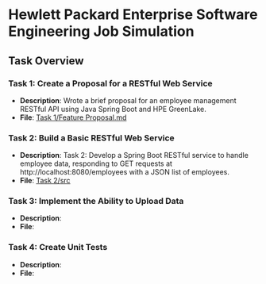 # Hewlett Packard Enterprise Software Engineering Job Simulation

## Task Overview

### Task 1: Create a Proposal for a RESTful Web Service
- **Description**: Wrote a brief proposal for an employee management RESTful API using Java Spring Boot and HPE GreenLake.
- **File**: [Task 1/Feature Proposal.md](Task%201/Feature%20Proposal.md)

### Task 2: Build a Basic RESTful Web Service
- **Description**: Task 2: Develop a Spring Boot RESTful service to handle employee data, responding to GET requests at http://localhost:8080/employees with a JSON list of employees.
- **File**: [Task 2/src](Task%202/src)

### Task 3: Implement the Ability to Upload Data
- **Description**:
- **File**:

### Task 4: Create Unit Tests
- **Description**:
- **File**: